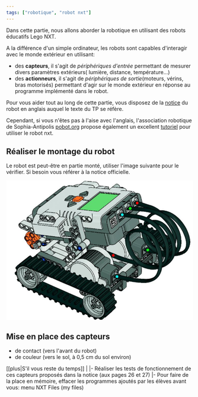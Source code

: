 ```yaml
---
tags: ["robotique", "robot nxt"]
---
```


Dans cette partie, nous allons aborder la robotique en utilisant des robots éducatifs Lego NXT.

A la différence d'un simple ordinateur, les robots sont capables d'interagir avec le monde
extérieur en utilisant:

- des **capteurs**, il s'agit de *périphériques d'entrée* permettant de mesurer divers paramètres
  extérieurs( lumière, distance, température...)
- des **actionneurs**, il s'agit de *périphériques de sortie*(moteurs, vérins, bras motorisés)
  permettant d'agir sur le monde extérieur en réponse au programme implémenté dans le robot.

Pour vous aider tout au long de cette partie, vous disposez de la [notice](./images/noticeang-nxt.pdf) du robot en anglais auquel le texte du TP se réfère.

Cependant, si vous n'êtes pas à l'aise avec l'anglais, l'association robotique de Sophia-Antipolis [pobot.org](https://pobot.org) propose également un excellent [tutoriel](https://www.pobot.org/IMG/pdf/hasparren-tutorial_nxtg-v2.pdf) pour utiliser le robot nxt.

## Réaliser le montage du robot

Le robot est peut-être en partie monté, utiliser l'image suivante pour le vérifier. Si besoin vous
référer à la notice officielle.

![robot chenillard](./images/nxt-chenillard.png)

## Mise en place des capteurs

-  de contact (vers l'avant du robot)
-  de couleur (vers le sol, à 0,5 cm du sol environ)

[[plus|S'il vous reste du temps]]
|
|- Réaliser les tests de fonctionnement de ces capteurs proposés dans la notice (aux pages 26 et 27)
|- Pour faire de la place en mémoire, effacer les programmes ajoutés par les élèves avant vous: menu NXT Files (my files)

